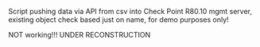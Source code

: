 

Script pushing data via API from csv into Check Point R80.10 mgmt server, existing object check based just on name, for demo purposes only!

NOT working!!! UNDER RECONSTRUCTION

